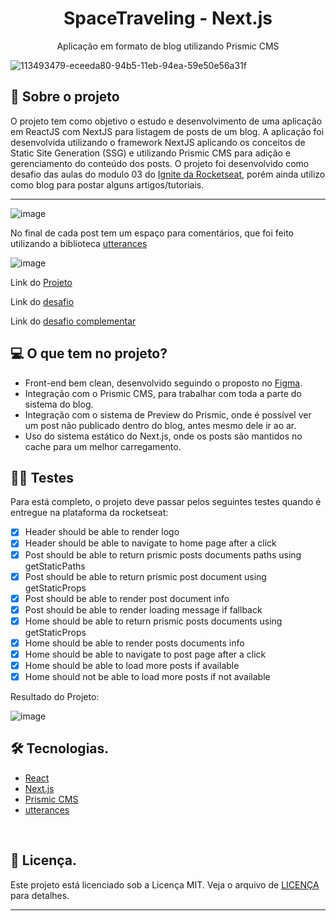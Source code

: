 <h1 align="center">
    SpaceTraveling - Next.js
</h1>

<p align="center">Aplicação em formato de blog utilizando Prismic CMS</p>

![113493479-eceeda80-94b5-11eb-94ea-59e50e56a31f](https://user-images.githubusercontent.com/83431609/140555145-18d008da-d651-4526-871e-2553bad4cd07.png)

## 📖 Sobre o projeto

O projeto tem como objetivo o estudo e desenvolvimento de uma aplicação em ReactJS com NextJS para listagem de posts de um blog. A aplicação foi desenvolvida utilizando o framework NextJS aplicando os conceitos de Static Site Generation (SSG) e utilizando Prismic CMS para adição e gerenciamento do conteúdo dos posts. O projeto foi desenvolvido como desafio das aulas do modulo 03 do [Ignite da Rocketseat](https://rocketseat.com.br/), porém ainda utilizo como blog para postar alguns artigos/tutoriais.

---

![image](https://user-images.githubusercontent.com/83431609/140818662-c6eedbb8-055e-4496-b061-a80a87860159.png)

No final de cada post tem um espaço para comentários, que foi feito utilizando a biblioteca [utterances](https://github.com/utterance/utterances)

![image](https://user-images.githubusercontent.com/83431609/140819150-bb41755d-e031-4c45-83bb-b4a91e3a698e.png)

Link do [Projeto](https://spacetraveling-tun.vercel.app/)

Link do [desafio](https://www.notion.so/Desafio-01-Criando-um-projeto-do-zero-b1a3645d286b4eec93f5f1f5476d0ff7)

Link do [desafio complementar](https://www.notion.so/Desafio-02-Adicionando-features-ao-blog-d466866c02544c79bbada9717c033d0a)

## 💻 O que tem no projeto?

* Front-end bem clean, desenvolvido seguindo o proposto no [Figma](https://www.figma.com/file/0Y26j0tf1K2WB5c1ja5hov/Desafios-M%C3%B3dulo-3-ReactJS?node-id=0%3A1).
* Integração com o Prismic CMS, para trabalhar com toda a parte do sistema do blog.
* Integração com o sistema de Preview do Prismic, onde é possível ver um post não publicado dentro do blog, antes mesmo dele ir ao ar.
* Uso do sistema estático do Next.js, onde os posts são mantidos no cache para um melhor carregamento.

## 🏃🏾 Testes

Para está completo, o projeto deve passar pelos seguintes testes quando é entregue na plataforma da rocketseat:

- [x] Header should be able to render logo
- [x] Header should be able to navigate to home page after a click
- [x] Post should be able to return prismic posts documents paths using getStaticPaths
- [x] Post should be able to return prismic post document using getStaticProps
- [x] Post should be able to render post document info
- [x] Post should be able to render loading message if fallback
- [x] Home should be able to return prismic posts documents using getStaticProps
- [x] Home should be able to render posts documents info
- [x] Home should be able to navigate to post page after a click
- [x] Home should be able to load more posts if available
- [x] Home should not be able to load more posts if not available

Resultado do Projeto:

![image](https://user-images.githubusercontent.com/83431609/140582264-1d732358-8519-4fd1-ab06-16239004d8d4.png)

## 🛠️ Tecnologias.

* [React](https://pt-br.reactjs.org/E)
* [Next.js](https://nextjs.org/)
* [Prismic CMS](https://prismic.io/)
* [utterances](https://github.com/utterance/utterances)


&nbsp;



## 📝 Licença.

Este projeto está licenciado sob a Licença MIT. Veja o arquivo de [LICENÇA](https://github.com/GBDev13/space-traveling/blob/master/LICENSE) para detalhes.


---
